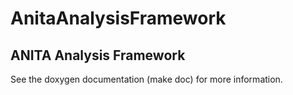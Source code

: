 # AnitaAnalysisFramework

## ANITA Analysis Framework

See the doxygen documentation (make doc) for more information. 



